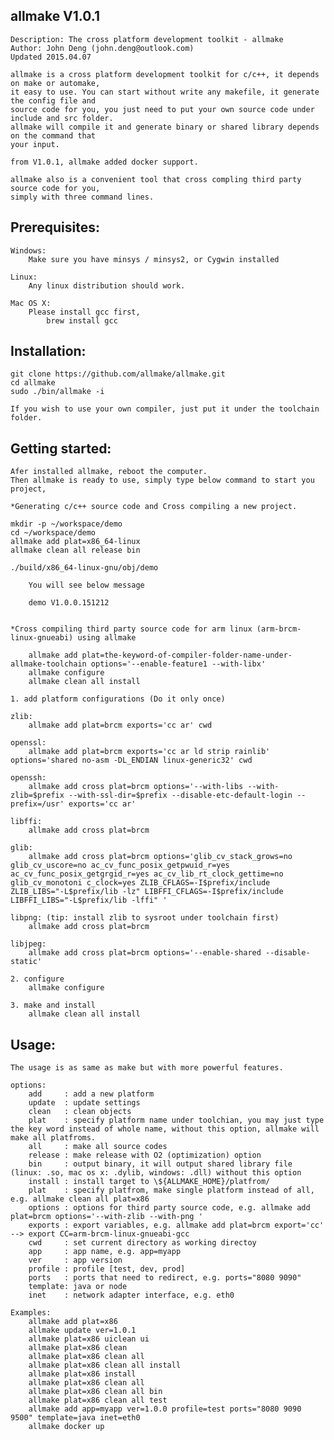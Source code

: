  allmake V1.0.1
------------------------------------------------------------------- 
	Description: The cross platform development toolkit - allmake
	Author: John Deng (john.deng@outlook.com)
	Updated 2015.04.07

	allmake is a cross platform development toolkit for c/c++, it depends on make or automake, 
	it easy to use. You can start without write any makefile, it generate the config file and 
	source code for you, you just need to put your own source code under include and src folder.
	allmake will compile it and generate binary or shared library depends on the command that 
	your input.

	from V1.0.1, allmake added docker support.

	allmake also is a convenient tool that cross compling third party source code for you, 
	simply with three command lines.
  
Prerequisites:
-------------------------------------------------------------------
	Windows: 
		Make sure you have minsys / minsys2, or Cygwin installed

	Linux: 
		Any linux distribution should work.

	Mac OS X:
		Please install gcc first,
			brew install gcc	


Installation:
-------------------------------------------------------------------

	git clone https://github.com/allmake/allmake.git
	cd allmake
	sudo ./bin/allmake -i

	If you wish to use your own compiler, just put it under the toolchain folder.

Getting started:
-------------------------------------------------------------------
	Afer installed allmake, reboot the computer.
	Then allmake is ready to use, simply type below command to start you project,

	*Generating c/c++ source code and Cross compiling a new project.

	mkdir -p ~/workspace/demo
	cd ~/workspace/demo
	allmake add plat=x86_64-linux
	allmake clean all release bin

	./build/x86_64-linux-gnu/obj/demo

		You will see below message

		demo V1.0.0.151212


	*Cross compiling third party source code for arm linux (arm-brcm-linux-gnueabi) using allmake 

		allmake add plat=the-keyword-of-compiler-folder-name-under-allmake-toolchain options='--enable-feature1 --with-libx'
		allmake configure
		allmake clean all install
	
	1. add platform configurations (Do it only once)

	zlib:
		allmake add plat=brcm exports='cc ar' cwd

	openssl:
		allmake add plat=brcm exports='cc ar ld strip rainlib' options='shared no-asm -DL_ENDIAN linux-generic32' cwd

	openssh:
		allmake add cross plat=brcm options='--with-libs --with-zlib=$prefix --with-ssl-dir=$prefix --disable-etc-default-login --prefix=/usr' exports='cc ar'

	libffi:
		allmake add cross plat=brcm

	glib:
		allmake add cross plat=brcm options='glib_cv_stack_grows=no glib_cv_uscore=no ac_cv_func_posix_getpwuid_r=yes ac_cv_func_posix_getgrgid_r=yes ac_cv_lib_rt_clock_gettime=no glib_cv_monotoni c_clock=yes ZLIB_CFLAGS=-I$prefix/include ZLIB_LIBS="-L$prefix/lib -lz" LIBFFI_CFLAGS=-I$prefix/include LIBFFI_LIBS="-L$prefix/lib -lffi" '

	libpng: (tip: install zlib to sysroot under toolchain first)
		allmake add cross plat=brcm

	libjpeg:
		allmake add cross plat=brcm options='--enable-shared --disable-static'

	2. configure
		allmake configure

	3. make and install
		allmake clean all install

Usage: 
-------------------------------------------------------------------
	The usage is as same as make but with more powerful features.

	options:
	    add     : add a new platform
	    update  : update settings
	    clean   : clean objects
	    plat    : specify platform name under toolchian, you may just type the key word instead of whole name, without this option, allmake will make all platfroms.
	    all     : make all source codes
	    release : make release with O2 (optimization) option
	    bin     : output binary, it will output shared library file (linux: .so, mac os x: .dylib, windows: .dll) without this option
	    install : install target to \${ALLMAKE_HOME}/platfrom/
	    plat    : specify platfrom, make single platform instead of all, e.g. allmake clean all plat=x86
	    options : options for third party source code, e.g. allmake add plat=brcm options='--with-zlib --with-png '
	    exports : export variables, e.g. allmake add plat=brcm export='cc' --> export CC=arm-brcm-linux-gnueabi-gcc
	    cwd     : set current directory as working directoy
	    app     : app name, e.g. app=myapp
	    ver     : app version
	    profile : profile [test, dev, prod]
	    ports   : ports that need to redirect, e.g. ports="8080 9090"
	    template: java or node
	    inet    : network adapter interface, e.g. eth0

	Examples:      
	    allmake add plat=x86
	    allmake update ver=1.0.1     
	    allmake plat=x86 uiclean ui
	    allmake plat=x86 clean
	    allmake plat=x86 clean all
	    allmake plat=x86 clean all install
	    allmake plat=x86 install
	    allmake plat=x86 clean all
	    allmake plat=x86 clean all bin
	    allmake plat=x86 clean all test
	    allmake add app=myapp ver=1.0.0 profile=test ports="8080 9090 9500" template=java inet=eth0
	    allmake docker up

